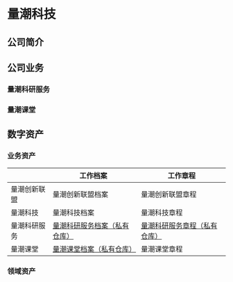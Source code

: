 # 量潮科技

## 公司简介

## 公司业务

### 量潮科研服务

### 量潮课堂

## 数字资产

### 业务资产

|              | 工作档案       | 工作章程       |
|--------------|----------------|----------------|
| 量潮创新联盟 | 量潮创新联盟档案    | 量潮创新联盟章程    |
| 量潮科技     | 量潮科技档案    | 量潮科技章程    |
| 量潮科研服务 | [量潮科研服务档案（私有仓库）](https://github.com/quanttide/qtresearch-profile-of-readme) | [量潮科研服务章程（私有仓库）](https://github.com/quanttide/qtresearch-bylaws-of-readme) |
| 量潮课堂 | [量潮课堂档案（私有仓库）](https://github.com/quanttide/qtclass-profile-of-readme) | 量潮课堂章程 |

### 领域资产

